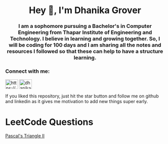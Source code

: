 <h1 align="center">Hey 👋, I'm Dhanika Grover</h1>
<h3 align="center">I am a sophomore pursuing a Bachelor's in Computer Engineering from Thapar Institute of Engineering and Technology. I believe in learning and growing together. So, I will be coding for 100 days and I am sharing all the notes and resources I followed so that these can help to have a structure learning.</h3>

<h3 align="left">Connect with me: </h3>
<p align="left">
<a href="https://www.linkedin.com/in/dhanikagrover/" target="blank"><img align="center" src="https://cdn.jsdelivr.net/npm/simple-icons@3.0.1/icons/linkedin.svg" alt="https://www.linkedin.com/in/dhanikagrover/" height="30" width="40" /></a>
<a href="https://instagram.com/dhanikagrover" target="blank"><img align="center" src="https://cdn.jsdelivr.net/npm/simple-icons@3.0.1/icons/instagram.svg" alt="dhanikagrover" height="30" width="40" /></a>
</p>

If you liked this repository, just hit the star button and follow me on github and linkedin as it gives me motivation to add new things super early.

# LeetCode Questions
<a href = "https://leetcode.com/problems/pascals-triangle-ii/"> Pascal's Triangle II </a>
